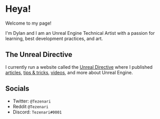 # Heya!

Welcome to my page! 

I'm Dylan and I am an Unreal Engine Technical Artist with a passion for learning, best development practices, and art. 

## The Unreal Directive
I currently run a website called the [Unreal Directive](unrealdirective.com) where I published [articles](https://www.unrealdirective.com/articles), [tips & tricks](https://www.unrealdirective.com/tips), [videos](https://www.unrealdirective.com/videos), and more about Unreal Engine.


## Socials
- Twitter: `@Tezenari`
- Reddit `@Tezenari`
- Discord: `Tezenari#0001`


<!--
**Tezenari/Tezenari** is a ✨ _special_ ✨ repository because its `README.md` (this file) appears on your GitHub profile.

Here are some ideas to get you started:

- 🔭 I’m currently working on ...
- 🌱 I’m currently learning ...
- 👯 I’m looking to collaborate on ...
- 🤔 I’m looking for help with ...
- 💬 Ask me about ...
- 📫 How to reach me: ...
- 😄 Pronouns: ...
- ⚡ Fun fact: ...
-->
